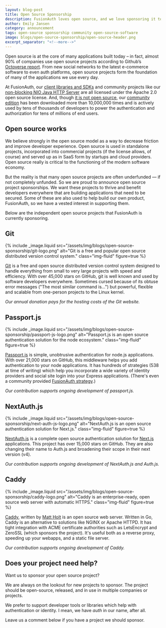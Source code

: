 ```yaml
---
layout: blog-post
title: Open Source Sponsorship
description: FusionAuth loves open source, and we love sponsoring it too.
author: Emily Jansen
category: announcement
tags: open-source sponsorship community open-source-software
image: blogs/open-source-sponsorship/open-source-header.png
excerpt_separator: "<!--more-->"
---
```


Open source is at the core of many applications built today – in fact, almost 90% of companies use open source projects according to Github’s [Octoverse report](https://octoverse.github.com/). From new social networks to the latest e-commerce software to even auth platforms, open source projects form the foundation of many of the applications we use every day. 

<!--more-->

At FusionAuth, our [client libraries and SDKs](/docs/v1/tech/client-libraries/) and community projects like our [non-blocking NIO Java HTTP Server](https://github.com/FusionAuth/java-http) are all licensed under the Apache 2.0 open source license. And, though [it is not open source](https://fusionauth.io/license-faq#30), our [community edition](/download) has been downloaded more than 10,000,000 times and is actively used by tens of thousands of developers to power the authentication and authorization for tens of millions of end users. 

## Open source works

We believe strongly in the open source model as a way to decrease friction and improve developer experience. Open source is used in standalone projects, incorporated into commercial projects (if the license allows, of course) and served up as in SaaS form by startups and cloud providers. Open source really is critical to the functioning of the modern software economy. 

But the reality is that many open source projects are often underfunded — if not completely unfunded. So we are proud to announce open source project sponsorships. We want these projects to thrive  and benefit developers everywhere that are building applications that need to be secured. Some of these are also used to help build our own product, FusionAuth, so we have a vested interest in supporting them. 

Below are the independent open source projects that FusionAuth is currently sponsoring. 

## Git

{% include _image.liquid src="/assets/img/blogs/open-source-sponsorship/git-logo.png" alt="Git is a free and popular open source distributed version control system." class="img-fluid" figure=true %}

[Git](https://git-scm.com/site) is a free and open source distributed version control system designed to handle everything from small to very large projects with speed and efficiency. With over 45,000 stars on GitHub, git is well known and used by software developers everywhere. Sometimes cursed because of its obtuse error messages ("The most similar command is...") but powerful, flexible and scalable from one-person projects to the Linux kernel.

*Our annual donation pays for the hosting costs of the Git website.*

## Passport.js

{% include _image.liquid src="/assets/img/blogs/open-source-sponsorship/passport-js-logo.png" alt="Passport.js is an open source authentication solution for the node ecosystem." class="img-fluid" figure=true %}

[Passport.js](https://www.passportjs.org/sponsors/) is simple, unobtrusive authentication for node.js applications. With over 21,000 stars on GitHub, this middleware helps you add authentication to your node applications. It has hundreds of strategies (538 at time of writing) which help you incorporate a wide variety of identity providers and social site login into your Express applications. (There's even a community provided [FusionAuth strategy](https://www.npmjs.com/package/passport-fusionauth).)

*Our contribution supports ongoing development of passport.js.*

## NextAuth.js

{% include _image.liquid src="/assets/img/blogs/open-source-sponsorship/next-auth-js-logo.png" alt="NextAuth.js is an open source authentication solution for Next.js." class="img-fluid" figure=true %}

[NextAuth.js](https://opencollective.com/nextauth) is a complete open source authentication solution for [Next.js](http://nextjs.org) applications. This project has over 15,000 stars on GitHub. They are also changing their name to Auth.js and broadening their scope in their next version (v4).

*Our contribution supports ongoing development of NextAuth.js and Auth.js.*

## Caddy

{% include _image.liquid src="/assets/img/blogs/open-source-sponsorship/caddy-logo.png" alt="Caddy is an enterprise-ready, open source web server with automatic HTTPS." class="img-fluid" figure=true %}

[Caddy](https://caddyserver.com/), written by [Matt Holt](https://github.com/sponsors/mholt) is an open source web server. Written in Go, Caddy is an alternative to solutions like NGINX or Apache HTTPD. It has tight integration with ACME certificate authorities such as LetsEncrypt and ZeroSSL (which sponsors the project). It's useful both as a reverse proxy, speeding up your webapps, and a static file server.

*Our contribution supports ongoing development of Caddy.*

## Does your project need help?

Want us to sponsor your open source project?

We are always on the lookout for new projects to sponsor. The project should be open-source, released, and in use in multiple companies or projects.

We prefer to support developer tools or libraries which help with authentication or identity. I mean, we have *auth* in our name, after all.

Leave us a comment below if you have a project we should sponsor.  
